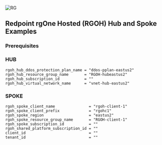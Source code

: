 ![RG](https://user-images.githubusercontent.com/42842390/158004336-60f07c05-7e5d-420e-87a6-22c5ac206fb6.jpg)
## Redpoint rgOne Hosted (RGOH) Hub and Spoke Examples

### Prerequisites
  ### HUB
  ```
  rgoh_hub_ddos_protection_plan_name = "ddos-pplan-eastus2"
  rgoh_hub_resource_group_name       = "RGOH-hubeastus2"
  rgoh_hub_subscription_id           = "" 
  rgoh_hub_virtual_network_name      = "vnet-hub-eastus2"
```
  ### SPOKE
  ```
  rgoh_spoke_client_name               = "rgoh-client-1"
  rgoh_spoke_client_prefix             = "rgohc1"
  rgoh_spoke_region                    = "eastus2"
  rgoh_spoke_resource_group_name       = "RGOH-client-1"
  rgoh_spoke_subscription_id           = ""
  rgoh_shared_platform_subscription_id = ""
  client_id                            = ""
  tenant_id                            = ""
  ```